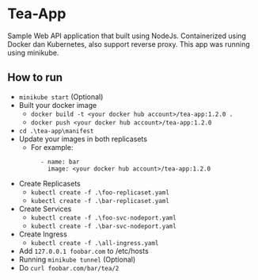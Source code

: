 # Tea-App
Sample Web API application that built using NodeJs. Containerized using Docker dan Kubernetes, also support reverse proxy. This app was running using minikube.

## How to run
- `minikube start` (Optional)
- Built your docker image 
  - `docker build -t <your docker hub account>/tea-app:1.2.0 .`
  - `docker push <your docker hub account>/tea-app:1.2.0`
- `cd .\tea-app\manifest`
- Update your images in both replicasets
  - For example: 
  ```kubernetes
        - name: bar
          image: <your docker hub account>/tea-app:1.2.0
  ```
- Create Replicasets
  - `kubectl create -f .\foo-replicaset.yaml`
  - `kubectl create -f .\bar-replicaset.yaml`
- Create Services
  - `kubectl create -f .\foo-svc-nodeport.yaml`
  - `kubectl create -f .\bar-svc-nodeport.yaml`
- Create Ingress
  - `kubectl create -f .\all-ingress.yaml`
- Add `127.0.0.1 foobar.com` to /etc/hosts
- Running `minikube tunnel` (Optional)
- Do `curl foobar.com/bar/tea/2`